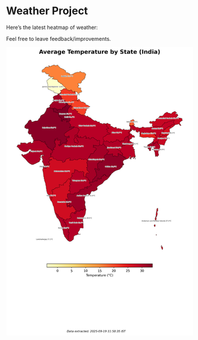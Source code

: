 # Weather Project

Here’s the latest heatmap of weather:

Feel free to leave feedback/improvements.

![India Heatmap](docs/assets/india_heatmap.png?v=CCF635)
